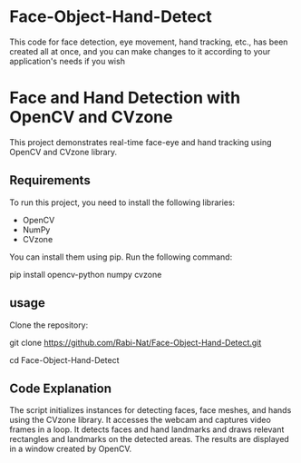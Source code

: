 # Face-Object-Hand-Detect
This code for face detection, eye movement, hand tracking, etc., has been created all at once, and you can make changes to it according to your application's needs if you wish

# Face and Hand Detection with OpenCV and CVzone  

This project demonstrates real-time face-eye and hand tracking using OpenCV and CVzone library.  

## Requirements  

To run this project, you need to install the following libraries:  

- OpenCV  
- NumPy  
- CVzone  

You can install them using pip. Run the following command:  

pip install opencv-python numpy cvzone

## usage
Clone the repository:

git clone https://github.com/Rabi-Nat/Face-Object-Hand-Detect.git  

cd Face-Object-Hand-Detect

## Code Explanation
The script initializes instances for detecting faces, face meshes, and hands using the CVzone library.
It accesses the webcam and captures video frames in a loop.
It detects faces and hand landmarks and draws relevant rectangles and landmarks on the detected areas.
The results are displayed in a window created by OpenCV.
